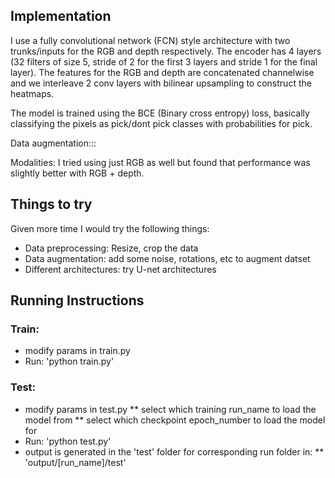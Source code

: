 ## Implementation

I use a fully convolutional network (FCN) style architecture with two trunks/inputs for the RGB and depth respectively. The encoder has 4 layers (32 filters of size 5, stride of 2 for the first 3 layers and stride 1 for the final layer). The features for the RGB and depth are concatenated channelwise and we interleave 2 conv layers with bilinear upsampling to construct the heatmaps.

The model is trained using the BCE (Binary cross entropy) loss, basically classifying the pixels as pick/dont pick classes with probabilities for pick.

Data augmentation:::

Modalities: I tried using just RGB as well but found that performance was slightly better with RGB + depth.

## Things to try

Given more time I would try the following things:

* Data preprocessing: Resize, crop the data
* Data augmentation: add some noise, rotations, etc to augment datset
* Different architectures: try U-net architectures

## Running Instructions

### Train:

* modify params in train.py
* Run: 'python train.py'

### Test:

* modify params in test.py
	** select which training run_name to load the model from
	** select which checkpoint epoch_number to load the model for
* Run: 'python test.py'
* output is generated in the 'test' folder for corresponding run folder in:
	** 'output/[run_name]/test'

